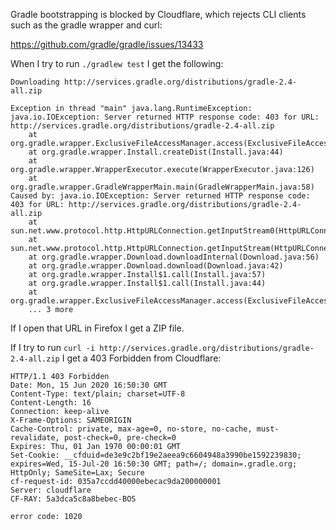 Gradle bootstrapping is blocked by Cloudflare, which rejects CLI
clients such as the gradle wrapper and curl:

https://github.com/gradle/gradle/issues/13433

When I try to run `./gradlew test` I get the following:

```
Downloading http://services.gradle.org/distributions/gradle-2.4-all.zip

Exception in thread "main" java.lang.RuntimeException: java.io.IOException: Server returned HTTP response code: 403 for URL: http://services.gradle.org/distributions/gradle-2.4-all.zip
	at org.gradle.wrapper.ExclusiveFileAccessManager.access(ExclusiveFileAccessManager.java:78)
	at org.gradle.wrapper.Install.createDist(Install.java:44)
	at org.gradle.wrapper.WrapperExecutor.execute(WrapperExecutor.java:126)
	at org.gradle.wrapper.GradleWrapperMain.main(GradleWrapperMain.java:58)
Caused by: java.io.IOException: Server returned HTTP response code: 403 for URL: http://services.gradle.org/distributions/gradle-2.4-all.zip
	at sun.net.www.protocol.http.HttpURLConnection.getInputStream0(HttpURLConnection.java:1900)
	at sun.net.www.protocol.http.HttpURLConnection.getInputStream(HttpURLConnection.java:1498)
	at org.gradle.wrapper.Download.downloadInternal(Download.java:56)
	at org.gradle.wrapper.Download.download(Download.java:42)
	at org.gradle.wrapper.Install$1.call(Install.java:57)
	at org.gradle.wrapper.Install$1.call(Install.java:44)
	at org.gradle.wrapper.ExclusiveFileAccessManager.access(ExclusiveFileAccessManager.java:65)
	... 3 more
```

If I open that URL in Firefox I get a ZIP file.

If I try to run
`curl -i http://services.gradle.org/distributions/gradle-2.4-all.zip`
I get a 403 Forbidden from Cloudflare:

```
HTTP/1.1 403 Forbidden
Date: Mon, 15 Jun 2020 16:50:30 GMT
Content-Type: text/plain; charset=UTF-8
Content-Length: 16
Connection: keep-alive
X-Frame-Options: SAMEORIGIN
Cache-Control: private, max-age=0, no-store, no-cache, must-revalidate, post-check=0, pre-check=0
Expires: Thu, 01 Jan 1970 00:00:01 GMT
Set-Cookie: __cfduid=de3e9c2bf19e2aeea9c6604948a3990be1592239830; expires=Wed, 15-Jul-20 16:50:30 GMT; path=/; domain=.gradle.org; HttpOnly; SameSite=Lax; Secure
cf-request-id: 035a7ccdd40000ebecac9da200000001
Server: cloudflare
CF-RAY: 5a3dca5c8a8bebec-BOS

error code: 1020
```
